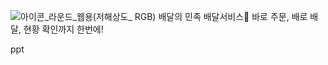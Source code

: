 ![아이콘_라운드_웹용(저해상도_ RGB)](https://github.com/user-attachments/assets/eb552ae7-7988-4cca-a5ff-8def348878c5) 배달의 
민족 배달서비스
바로 주문, 배로 배달, 현황 확인까지 한번에!

ppt
